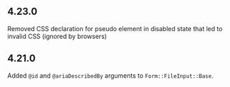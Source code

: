 ## 4.23.0

Removed CSS declaration for pseudo element in disabled state that led to invalid CSS (ignored by browsers)


## 4.21.0

Added `@id` and `@ariaDescribedBy` arguments to `Form::FileInput::Base`.

